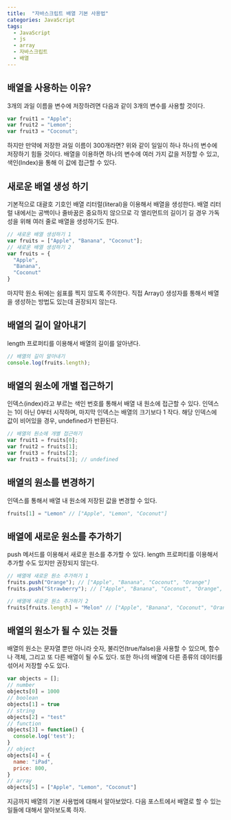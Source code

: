 ```yaml
---
title:  "자바스크립트 배열 기본 사용법"
categories: JavaScript
tags:
  - JavaScript
  - js
  - array
  - 자바스크립트
  - 배열
---
```


## 배열을 사용하는 이유?
3개의 과일 이름을 변수에 저장하려면 다음과 같이 3개의 변수를 사용할 것이다.

```js
var fruit1 = "Apple";
var fruit2 = "Lemon";
var fruit3 = "Coconut";
```

하지만 만약에 저장한 과일 이름이 300개라면? 위와 같이 일일이 하나 하나의 변수에 저장하기 힘들 것이다.
배열을 이용하면 하나의 변수에 여러 가지 값을 저장할 수 있고, 색인(Index)을 통해 이 값에 접근할 수 있다.

## 새로운 배열 생성 하기
기본적으로 대괄호 기호인 배열 리터럴(literal)을 이용해서 배열을 생성한다.
배열 리터럴 내에서는 공백이나 줄바꿈은 중요하지 않으므로 각 엘리먼트의 길이기 길 경우 가독성을 위해 여러 줄로 배열을 생성하기도 한다.

```js
// 새로운 배열 생성하기 1
var fruits = ["Apple", "Banana", "Coconut"];
// 새로운 배열 생성하기 2
var fruits = {
  "Apple",
  "Banana",
  "Coconut"
}
```

마지막 원소 뒤에는 쉼표를 찍지 않도록 주의한다.
직접 Array() 생성자를 통해서 배열을 생성하는 방법도 있는데 권장되지 않는다.

## 배열의 길이 알아내기

length 프로퍼티를 이용해서 배열의 길이를 알아낸다.

```js
// 배열의 길이 알아내기
console.log(fruits.length);
```

## 배열의 원소에 개별 접근하기

인덱스(index)라고 부르는 색인 번호를 통해서 배열 내 원소에 접근할 수 있다.
인덱스는 1이 아닌 0부터 시작하며, 마지막 인덱스는 배열의 크기보다 1 작다.
해당 인덱스에 값이 비어있을 경우, undefined가 반환된다.

```js
// 배열의 원소에 개별 접근하기
var fruit1 = fruits[0];
var fruit2 = fruits[1];
var fruit3 = fruits[2];
var fruit3 = fruits[3]; // undefined
```

## 배열의 원소를 변경하기

인덱스를 통해서 배열 내 원소에 저장된 값을 변경할 수 있다.

```js
fruits[1] = "Lemon" // ["Apple", "Lemon", "Coconut"]
```

## 배열에 새로운 원소를 추가하기

push 메서드를 이용해서 새로운 원소를 추가할 수 있다.
length 프로퍼티를 이용해서 추가할 수도 있지만 권장되지 않는다.

```js
// 배열에 새로운 원소 추가하기 1
fruits.push("Orange"); // ["Apple", "Banana", "Coconut", "Orange"]
fruits.push("Strawberry"); // ["Apple", "Banana", "Coconut", "Orange", "Strawberry"]

// 배열에 새로운 원소 추가하기 2
fruits[fruits.length] = "Melon" // ["Apple", "Banana", "Coconut", "Orange", "Strawberry", "Melon"]
```

## 배열의 원소가 될 수 있는 것들

배열의 원소는 문자열 뿐만 아니라 숫자, 불리언(true/false)을 사용할 수 있으며, 함수나 객체, 그리고 또 다른 배열이 될 수도 있다.
또한 하나의 배열에 다른 종류의 데이터를 섞어서 저장할 수도 있다.

```js
var objects = [];
// number
objects[0] = 1000
// boolean
objects[1] = true
// string
objects[2] = "test"
// function
objects[3] = function() {
  console.log('test');
}
// object
objects[4] = {
  name: "iPad",
  price: 800,
}
// array
objects[5] = ["Apple", "Lemon", "Coconut"]
```

지금까지 배열의 기본 사용법에 대해서 알아보았다.
다음 포스트에서 배열로 할 수 있는 일들에 대해서 알아보도록 하자.
